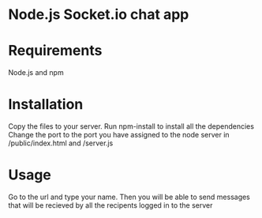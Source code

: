 # Node.js Socket.io chat app

# Requirements
Node.js and npm

# Installation
Copy the files to your server.
Run npm-install to install all the dependencies
Change the port to the port you have assigned to the node server in /public/index.html and /server.js

# Usage
Go to the url and type your name.
Then you will be able to send messages that will be recieved by all the recipents logged in to the server
